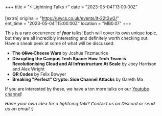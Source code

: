 +++
title = "⚡ Lightning Talks ⚡"
date = "2023-05-04T13:00:00Z"

[extra]
original = "https://uwcs.co.uk/events/lt-22t3w2/"    
ent_time = "2023-05-04T15:00:00Z"
location = "MB0.07"
+++

This is a rare occurrence of ***four*** talks! Each will cover its own unique topic, but they are all incredibly interesting and definitely worth checking out. Have a sneak peek at some of what will be discussed:

- **The  O̶l̶i̶v̶e̶ Cheese Wars** by Joshua Fitzmaurice
- **Disrupting the Campus Tech Space: How Tech Team is Revolutionising Cloud and AI Infrastructure At Scale** by Joey Harrison and Alex Wright
- **QR Codes** by Felix Bowyer
- **Breaking "Perfect" Crypto: Side Channel Attacks** by Gareth Ma

If you are interested by these, we have a ton more talks on our [Youtube channel](https://youtube.com/playlist?list=PLM7py5yAB4FxS3FzpBD4BA29M6Ue5qyVe)!

*𝘏𝘢𝘷𝘦 𝘺𝘰𝘶𝘳 𝘰𝘸𝘯 𝘪𝘥𝘦𝘢 𝘧𝘰𝘳 𝘢 𝘭𝘪𝘨𝘩𝘵𝘯𝘪𝘯𝘨 𝘵𝘢𝘭𝘬? 𝘊𝘰𝘯𝘵𝘢𝘤𝘵 𝘶𝘴 𝘰𝘯 𝘋𝘪𝘴𝘤𝘰𝘳𝘥 𝘰𝘳 𝘴𝘦𝘯𝘥 𝘶𝘴 𝘢𝘯 𝘦𝘮𝘢𝘪𝘭 :)*

